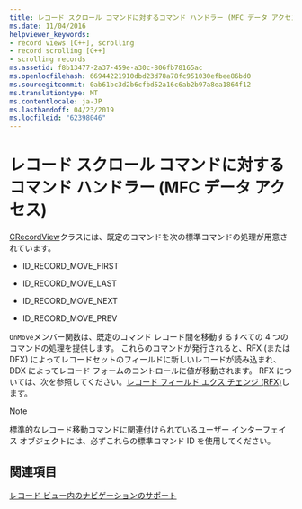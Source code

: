 ```yaml
---
title: レコード スクロール コマンドに対するコマンド ハンドラー (MFC データ アクセス)
ms.date: 11/04/2016
helpviewer_keywords:
- record views [C++], scrolling
- record scrolling [C++]
- scrolling records
ms.assetid: f8b13477-2a37-459e-a30c-806fb78165ac
ms.openlocfilehash: 66944221910dbd23d78a78fc951030efbee86bd0
ms.sourcegitcommit: 0ab61bc3d2b6cfbd52a16c6ab2b97a8ea1864f12
ms.translationtype: MT
ms.contentlocale: ja-JP
ms.lasthandoff: 04/23/2019
ms.locfileid: "62398046"
---
```

# <a name="command-handlers-for-record-scrolling--mfc-data-access"></a>レコード スクロール コマンドに対するコマンド ハンドラー (MFC データ アクセス)

[CRecordView](../mfc/reference/crecordview-class.md)クラスには、既定のコマンドを次の標準コマンドの処理が用意されています。

- ID_RECORD_MOVE_FIRST

- ID_RECORD_MOVE_LAST

- ID_RECORD_MOVE_NEXT

- ID_RECORD_MOVE_PREV

`OnMove`メンバー関数は、既定のコマンド レコード間を移動するすべての 4 つのコマンドの処理を提供します。 これらのコマンドが発行されると、RFX (または DFX) によってレコードセットのフィールドに新しいレコードが読み込まれ、DDX によってレコード フォームのコントロールに値が移動されます。 RFX については、次を参照してください。[レコード フィールド エクス チェンジ (RFX)](../data/odbc/record-field-exchange-rfx.md)します。

> [!NOTE]
>  標準的なレコード移動コマンドに関連付けられているユーザー インターフェイス オブジェクトには、必ずこれらの標準コマンド ID を使用してください。

## <a name="see-also"></a>関連項目

[レコード ビュー内のナビゲーションのサポート](../data/supporting-navigation-in-a-record-view-mfc-data-access.md)